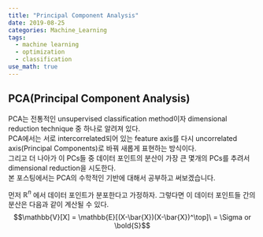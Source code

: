 ```yaml
---
title: "Principal Component Analysis"
date: 2019-08-25
categories: Machine_Learning
tags:
  - machine learning
  - optimization
  - classification
use_math: true
---
```


## PCA(Principal Component Analysis)

PCA는 전통적인 unsupervised classification method이자 dimensional reduction technique 중 하나로 알려져 있다.<br>
PCA에서는 서로 intercorrelated되어 있는 feature axis를 다시 uncorrelated axis(Principal Components)로 바꿔 새롭게 표현하는 방식이다.<br>
그리고 더 나아가 이 PCs들 중 데이터 포인트의 분산이 가장 큰 몇개의 PCs를 추려서 dimensional reduction을 시도한다.<br>
본 포스팅에서는 PCA의 수학적인 기반에 대해서 공부하고 써보겠습니다.<br>

먼저 $\mathbb{R}^n$ 에서 데이터 포인트가 분포한다고 가정하자. 그렇다면 이 데이터 포인트들 간의 분산은 다음과 같이 계산될 수 있다.<br>
$$\mathbb{V}[X] = \mathbb{E}[(X-\bar{X})(X-\bar{X})^\top]\ = \Sigma or \bold{S}$$ 
